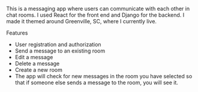 This is a messaging app where users can communicate with each other in chat rooms. I used React for the front end and Django for the backend. I made it themed around Greenville, SC, where I currently live.

Features
- User registration and authorization
- Send a message to an existing room
- Edit a message
- Delete a message
- Create a new room
- The app will check for new messages in the room you have selected so that if someone else sends a message to the room, you will see it.